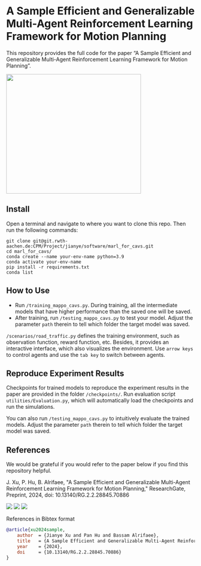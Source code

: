 # A Sample Efficient and Generalizable Multi-Agent Reinforcement Learning Framework for Motion Planning
This repository provides the full code for the paper “A Sample Efficient and Generalizable Multi-Agent Reinforcement Learning Framework for Motion Planning”.

<img src="assets/generalizable-MARL.gif" width="360" height="320" />

## Install
Open a terminal and navigate to where you want to clone this repo. Then run the following commands:
```
git clone git@git.rwth-aachen.de:CPM/Project/jianye/software/marl_for_cavs.git
cd marl_for_cavs/
conda create --name your-env-name python=3.9
conda activate your-env-name
pip install -r requirements.txt
conda list
```

## How to Use
- Run `/training_mappo_cavs.py`. During training, all the intermediate models that have higher performance than the saved one will be saved.
- After training, run `/testing_mappo_cavs.py` to test your model. Adjust the parameter `path` therein to tell which folder the target model was saved.

`/scenarios/road_traffic.py` defines the training environment, such as observation function, reward function, etc. Besides, it provides an interactive interface, which also visualizes the environment. Use `arrow keys` to control agents and use the `tab key` to switch between agents.

## Reproduce Experiment Results
Checkpoints for trained models to reproduce the experiment results in the paper are provided in the folder `/checkpoints/`. Run evaluation script `utilities/Evaluation.py`, which will automatically load the checkpoints and run the simulations.

You can also run `/testing_mappo_cavs.py` to intuitively evaluate the trained models. Adjust the parameter `path` therein to tell which folder the target model was saved.

## References
We would be grateful if you would refer to the paper below if you find this repository helpful.


<summary>
J. Xu, P. Hu, B. Alrifaee, "A Sample Efficient and Generalizable Multi-Agent Reinforcement Learning Framework for Motion Planning," ResearchGate, Preprint, 2024, doi: 10.13140/RG.2.2.28845.70886
<br>

<!-- icons from https://simpleicons.org/ -->
<a href="http://dx.doi.org/10.13140/RG.2.2.28845.70886" target="_blank"><img src="https://img.shields.io/badge/Preprint-Paper-00629B"></a>
<a href="https://youtu.be/36gCamoqEcA" target="_blank"><img src="https://img.shields.io/badge/-Video-FF0000?logo=YouTube"></a>
<a href="https://github.com/cas-lab-munich/generalizable-marl" target="_blank"><img src="https://img.shields.io/badge/-GitHub-181717?logo=GitHub"></a>

</summary>

<summary>
References in Bibtex format
</summary>
<p>

```bibtex
@article{xu2024sample,
    author  = {Jianye Xu and Pan Hu and Bassam Alrifaee},
    title   = {A Sample Efficient and Generalizable Multi-Agent Reinforcement Learning Framework for Motion Planning},
    year    = {2024},
    doi     = {10.13140/RG.2.2.28845.70886}
}
```

</p>